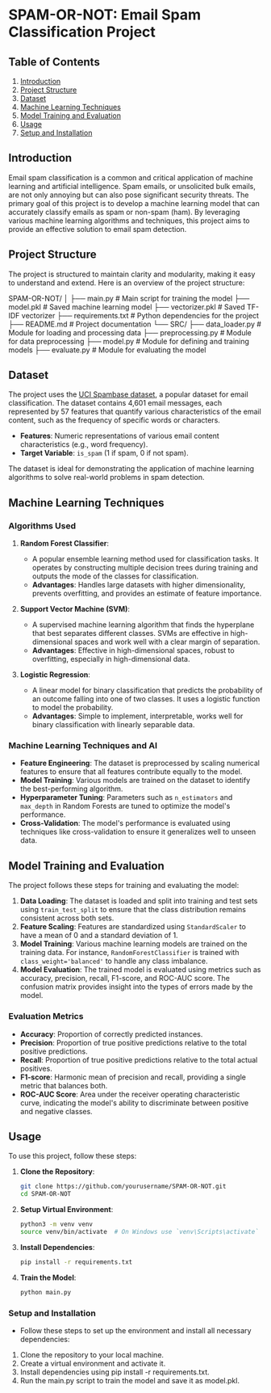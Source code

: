 # SPAM-OR-NOT: Email Spam Classification Project

## Table of Contents

1. [Introduction](#introduction)
2. [Project Structure](#project-structure)
3. [Dataset](#dataset)
4. [Machine Learning Techniques](#machine-learning-techniques)
5. [Model Training and Evaluation](#model-training-and-evaluation)
6. [Usage](#usage)
7. [Setup and Installation](#setup-and-installation)

## Introduction

Email spam classification is a common and critical application of machine learning and artificial intelligence. Spam emails, or unsolicited bulk emails, are not only annoying but can also pose significant security threats. The primary goal of this project is to develop a machine learning model that can accurately classify emails as spam or non-spam (ham). By leveraging various machine learning algorithms and techniques, this project aims to provide an effective solution to email spam detection.

## Project Structure

The project is structured to maintain clarity and modularity, making it easy to understand and extend. Here is an overview of the project structure:

SPAM-OR-NOT/ 
│ ├── main.py # Main script for training the model 
├── model.pkl # Saved machine learning model 
├── vectorizer.pkl # Saved TF-IDF vectorizer 
├── requirements.txt # Python dependencies for the project 
├── README.md # Project documentation 
└── SRC/ 
    ├── data_loader.py # Module for loading and processing data 
    ├── preprocessing.py # Module for data preprocessing 
    ├── model.py # Module for defining and training models 
    ├── evaluate.py # Module for evaluating the model 


## Dataset

The project uses the [UCI Spambase dataset](https://archive.ics.uci.edu/ml/datasets/spambase), a popular dataset for email classification. The dataset contains 4,601 email messages, each represented by 57 features that quantify various characteristics of the email content, such as the frequency of specific words or characters.

- **Features**: Numeric representations of various email content characteristics (e.g., word frequency).
- **Target Variable**: `is_spam` (1 if spam, 0 if not spam).

The dataset is ideal for demonstrating the application of machine learning algorithms to solve real-world problems in spam detection.

## Machine Learning Techniques

### Algorithms Used

1. **Random Forest Classifier**:
   - A popular ensemble learning method used for classification tasks. It operates by constructing multiple decision trees during training and outputs the mode of the classes for classification.
   - **Advantages**: Handles large datasets with higher dimensionality, prevents overfitting, and provides an estimate of feature importance.

2. **Support Vector Machine (SVM)**:
   - A supervised machine learning algorithm that finds the hyperplane that best separates different classes. SVMs are effective in high-dimensional spaces and work well with a clear margin of separation.
   - **Advantages**: Effective in high-dimensional spaces, robust to overfitting, especially in high-dimensional data.

3. **Logistic Regression**:
   - A linear model for binary classification that predicts the probability of an outcome falling into one of two classes. It uses a logistic function to model the probability.
   - **Advantages**: Simple to implement, interpretable, works well for binary classification with linearly separable data.

### Machine Learning Techniques and AI

- **Feature Engineering**: The dataset is preprocessed by scaling numerical features to ensure that all features contribute equally to the model.
- **Model Training**: Various models are trained on the dataset to identify the best-performing algorithm.
- **Hyperparameter Tuning**: Parameters such as `n_estimators` and `max_depth` in Random Forests are tuned to optimize the model's performance.
- **Cross-Validation**: The model's performance is evaluated using techniques like cross-validation to ensure it generalizes well to unseen data.

## Model Training and Evaluation

The project follows these steps for training and evaluating the model:

1. **Data Loading**: The dataset is loaded and split into training and test sets using `train_test_split` to ensure that the class distribution remains consistent across both sets.
2. **Feature Scaling**: Features are standardized using `StandardScaler` to have a mean of 0 and a standard deviation of 1.
3. **Model Training**: Various machine learning models are trained on the training data. For instance, `RandomForestClassifier` is trained with `class_weight='balanced'` to handle any class imbalance.
4. **Model Evaluation**: The trained model is evaluated using metrics such as accuracy, precision, recall, F1-score, and ROC-AUC score. The confusion matrix provides insight into the types of errors made by the model.

### Evaluation Metrics

- **Accuracy**: Proportion of correctly predicted instances.
- **Precision**: Proportion of true positive predictions relative to the total positive predictions.
- **Recall**: Proportion of true positive predictions relative to the total actual positives.
- **F1-score**: Harmonic mean of precision and recall, providing a single metric that balances both.
- **ROC-AUC Score**: Area under the receiver operating characteristic curve, indicating the model's ability to discriminate between positive and negative classes.

## Usage

To use this project, follow these steps:

1. **Clone the Repository**:
   ```bash
   git clone https://github.com/yourusername/SPAM-OR-NOT.git
   cd SPAM-OR-NOT
2. **Setup Virtual Environment**:
   ```bash
   python3 -m venv venv
   source venv/bin/activate  # On Windows use `venv\Scripts\activate`
3. **Install Dependencies**:
   ```bash
   pip install -r requirements.txt
4. **Train the Model**:
   ```bash
   python main.py

### Setup and Installation
- Follow these steps to set up the environment and install all necessary dependencies:

1. Clone the repository to your local machine.
2. Create a virtual environment and activate it.
3. Install dependencies using pip install -r requirements.txt.
4. Run the main.py script to train the model and save it as model.pkl.

